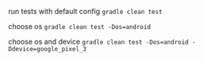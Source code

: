 run tests with default config `gradle clean test`

choose os `gradle clean test -Dos=android`

choose os and device `gradle clean test -Dos=android -Ddevice=google_pixel_3`